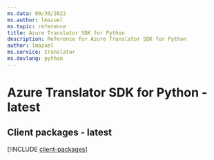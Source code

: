 ```yaml
---
ms.data: 09/30/2022
ms.author: lmazuel
ms.topic: reference
title: Azure Translator SDK for Python
description: Reference for Azure Translator SDK for Python
author: lmazuel
ms.service: translator
ms.devlang: python
---
```

# Azure Translator SDK for Python - latest

## Client packages - latest
[!INCLUDE [client-packages](translator-client-index.md)]